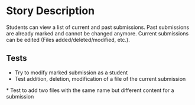 Story Description
=================

Students can view a list of current and past submissions. Past submissions are already marked and cannot be changed anymore. Current submissions can be edited (Files added/deleted/modified, etc.).

Tests
-----

-   Try to modify marked submission as a student
-   Test addition, deletion, modification of a file of the current submission

\* Test to add two files with the same name but different content for a submission